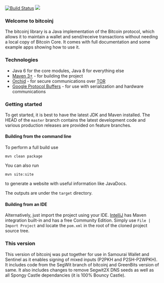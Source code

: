 [![Build Status](https://travis-ci.org/Samourai-Wallet/bitcoinj.svg?branch=develop)](https://travis-ci.org/Samourai-Wallet/bitcoinj)
[![](https://jitpack.io/v/Samourai-Wallet/bitcoinj.svg)](https://jitpack.io/#Samourai-Wallet/bitcoinj)

### Welcome to bitcoinj

The bitcoinj library is a Java implementation of the Bitcoin protocol, which allows it to maintain a wallet and send/receive transactions without needing a local copy of Bitcoin Core. It comes with full documentation and some example apps showing how to use it.

### Technologies

* Java 6 for the core modules, Java 8 for everything else
* [Maven 3+](http://maven.apache.org) - for building the project
* [Orchid](https://github.com/subgraph/Orchid) - for secure communications over [TOR](https://www.torproject.org)
* [Google Protocol Buffers](https://github.com/google/protobuf) - for use with serialization and hardware communications

### Getting started

To get started, it is best to have the latest JDK and Maven installed. The HEAD of the `master` branch contains the latest development code and various production releases are provided on feature branches.

#### Building from the command line

To perform a full build use
```
mvn clean package
```
You can also run
```
mvn site:site
```
to generate a website with useful information like JavaDocs.

The outputs are under the `target` directory.

#### Building from an IDE

Alternatively, just import the project using your IDE. [IntelliJ](http://www.jetbrains.com/idea/download/) has Maven integration built-in and has a free Community Edition. Simply use `File | Import Project` and locate the `pom.xml` in the root of the cloned project source tree.

### This version

This version of bitcoinj was put together for use in Samourai Wallet and Sentinel as it enables signing of mixed inputs (P2PKH and P2SH-P2WPKH). It includes code from the SegWit branch of bitcoinj and GreenBits version of same. It also includes changes to remove Segwit2X DNS seeds as well as all Spongy Castle dependancies (it is 100% Bouncy Castle). 
